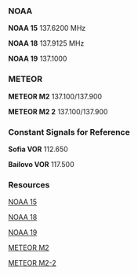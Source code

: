 ### NOAA

**NOAA 15** 137.6200 MHz

**NOAA 18**	137.9125 MHz

**NOAA 19**	137.1000 


### METEOR

**METEOR M2** 137.100/137.900

**METEOR M2 2** 137.100/137.900


### Constant Signals for Reference

**Sofia VOR** 112.650

**Bailovo VOR** 117.500

### Resources

[NOAA 15](https://www.n2yo.com/satellite/?s=25338)

[NOAA 18](https://www.n2yo.com/satellite/?s=28654)

[NOAA 19](https://www.n2yo.com/satellite/?s=33591)

[METEOR M2](https://www.n2yo.com/satellite/?s=40069)

[METEOR M2-2](https://www.n2yo.com/satellite/?s=44387)

